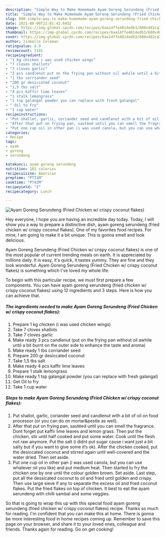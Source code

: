 ```yaml
---
description: "Simple Way to Make Homemade Ayam Goreng Serundeng (Fried Chicken w/ crispy coconut flakes)"
title: "Simple Way to Make Homemade Ayam Goreng Serundeng (Fried Chicken w/ crispy coconut flakes)"
slug: 800-simple-way-to-make-homemade-ayam-goreng-serundeng-fried-chicken-w-crispy-coconut-flakes
date: 2021-08-08T22:01:42.645Z
image: https://img-global.cpcdn.com/recipes/6aa14ffe4814edb3/680x482cq70/ayam-goreng-serundeng-fried-chicken-w-crispy-coconut-flakes-recipe-main-photo.jpg
thumbnail: https://img-global.cpcdn.com/recipes/6aa14ffe4814edb3/680x482cq70/ayam-goreng-serundeng-fried-chicken-w-crispy-coconut-flakes-recipe-main-photo.jpg
cover: https://img-global.cpcdn.com/recipes/6aa14ffe4814edb3/680x482cq70/ayam-goreng-serundeng-fried-chicken-w-crispy-coconut-flakes-recipe-main-photo.jpg
author: Isabelle Coleman
ratingvalue: 4.9
reviewcount: 1181
recipeingredient:
- "1 kg chicken i was used chicken wings"
- "7 cloves shallots"
- "7 cloves garlic"
- "3 pcs candlenut put on the frying pan without oil awhile until a bit burnt on the outer side to enhance the taste and aroma"
- "1 tbs corriander seed"
- "200 gr desiccated coconut"
- "1,5 tbs salt"
- "4 pcs kaffir lime leaves"
- "1 stalk lemongrass"
- "1 tsp galangal powder you can replace with fresh galangal"
- " Oil to fry"
- "1 cup water"
recipeinstructions:
- "Put shallot, garlic, coriander seed and candlenut with a bit of oil on food processor (or you can do on mortar&amp;pestle as well)."
- "After that put on frying pan, sautéed until you can smell the fragrance. Dont forget put kaffir lime leaves and lemon grass. Then put the chicken, stir until half cooked and put some water. Cook until the flesh not raw anymore. Put the salt (i didnt put sugar cause i want just a bit salty but if you want to give some it’s ok). After the chicken cooked, put the desiccated coconut and stirred again until well-covered and the water dried. Then set aside."
- "Put one cup oil in other pan (i was used canola, but you can use whatever oil you like) and put medium heat. Then started to fry the chicken one by one until the colour golden brown. Set aside. Last step, put all the dessicated coconut to oil and fried until golden and crispy. Then use large sieve if any to separate the excess oil and fried coconut flakes. Put the fried flakes on top of chicken. It best to eat the ayam serundeng with chilli sambal and some veggies."
categories:
- Recipe
tags:
- ayam
- goreng
- serundeng

katakunci: ayam goreng serundeng 
nutrition: 181 calories
recipecuisine: American
preptime: "PT31M"
cooktime: "PT42M"
recipeyield: "2"
recipecategory: Lunch

---
```



![Ayam Goreng Serundeng (Fried Chicken w/ crispy coconut flakes)](https://img-global.cpcdn.com/recipes/6aa14ffe4814edb3/680x482cq70/ayam-goreng-serundeng-fried-chicken-w-crispy-coconut-flakes-recipe-main-photo.jpg)

Hey everyone, I hope you are having an incredible day today. Today, I will show you a way to prepare a distinctive dish, ayam goreng serundeng (fried chicken w/ crispy coconut flakes). One of my favorites food recipes. For mine, I am going to make it a bit unique. This is gonna smell and look delicious.

Ayam Goreng Serundeng (Fried Chicken w/ crispy coconut flakes) is one of the most popular of current trending meals on earth. It is appreciated by millions daily. It is easy, it's quick, it tastes yummy. They are fine and they look wonderful. Ayam Goreng Serundeng (Fried Chicken w/ crispy coconut flakes) is something which I've loved my whole life.




To begin with this particular recipe, we must first prepare a few components. You can have ayam goreng serundeng (fried chicken w/ crispy coconut flakes) using 12 ingredients and 3 steps. Here is how you can achieve that.

<!--inarticleads1-->

##### The ingredients needed to make Ayam Goreng Serundeng (Fried Chicken w/ crispy coconut flakes):

1. Prepare 1 kg chicken (i was used chicken wings)
1. Take 7 cloves shallots
1. Take 7 cloves garlic
1. Make ready 3 pcs candlenut (put on the frying pan without oil awhile until a bit burnt on the outer side to enhance the taste and aroma)
1. Make ready 1 tbs corriander seed
1. Prepare 200 gr desiccated coconut
1. Take 1,5 tbs salt
1. Make ready 4 pcs kaffir lime leaves
1. Prepare 1 stalk lemongrass
1. Make ready 1 tsp galangal powder (you can replace with fresh galangal)
1. Get  Oil to fry
1. Take 1 cup water




<!--inarticleads2-->

##### Steps to make Ayam Goreng Serundeng (Fried Chicken w/ crispy coconut flakes):

1. Put shallot, garlic, coriander seed and candlenut with a bit of oil on food processor (or you can do on mortar&amp;pestle as well).
1. After that put on frying pan, sautéed until you can smell the fragrance. Dont forget put kaffir lime leaves and lemon grass. Then put the chicken, stir until half cooked and put some water. Cook until the flesh not raw anymore. Put the salt (i didnt put sugar cause i want just a bit salty but if you want to give some it’s ok). After the chicken cooked, put the desiccated coconut and stirred again until well-covered and the water dried. Then set aside.
1. Put one cup oil in other pan (i was used canola, but you can use whatever oil you like) and put medium heat. Then started to fry the chicken one by one until the colour golden brown. Set aside. Last step, put all the dessicated coconut to oil and fried until golden and crispy. Then use large sieve if any to separate the excess oil and fried coconut flakes. Put the fried flakes on top of chicken. It best to eat the ayam serundeng with chilli sambal and some veggies.




So that is going to wrap this up with this special food ayam goreng serundeng (fried chicken w/ crispy coconut flakes) recipe. Thanks so much for reading. I'm confident that you can make this at home. There is gonna be more interesting food in home recipes coming up. Remember to save this page on your browser, and share it to your loved ones, colleague and friends. Thanks again for reading. Go on get cooking!
